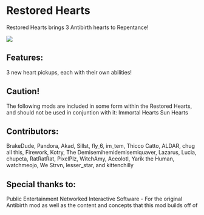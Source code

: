 # Restored Hearts

Restored Hearts brings 3 Antibirth hearts to Repentance!

![](https://i.imgur.com/mCgNt8Z.png)

## Features:
3 new heart pickups, each with their own abilities!

## Caution!
The following mods are included in some form within the Restored Hearts, and should not be used in conjuntion with it:
Immortal Hearts 
Sun Hearts

## Contributors:
BrakeDude, Pandora, Akad, Sillst, fly_6, im_tem, Thicco Catto, ALDAR, chug all this, Firework, Kotry, The Demisemihemidemisemiquaver, Lazarus, Lucia, chupeta, RatRatRat, PixelPlz, WitchAmy, Aceolotl, Yarik the Human, watchmeojo, We Strvn, lesser_star, and kittenchilly


## Special thanks to:
Public Entertainment Networked Interactive Software - For the original Antibirth mod as well as the content and concepts that this mod builds off of
